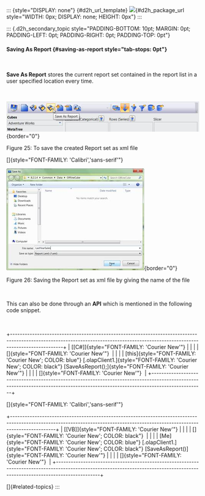 ::: {style="DISPLAY: none"}
[](ms-xhelp:///?Id=d2h_url_template){#d2h_url_template} ![](!package_url!){#d2h_package_url style="WIDTH: 0px; DISPLAY: none; HEIGHT: 0px"}
:::

::: {.d2h_secondary_topic style="PADDING-BOTTOM: 10pt; MARGIN: 0pt; PADDING-LEFT: 0pt; PADDING-RIGHT: 0pt; PADDING-TOP: 0pt"}
#### Saving As Report {#saving-as-report style="tab-stops: 0pt"}

 

**Save As Report** stores the current report set contained in the report list in a user specified location every time.

 

![](ImagesExt/image40_51.jpg){border="0"}

Figure 25: To save the created Report set as xml file

[]{style="FONT-FAMILY: 'Calibri','sans-serif'"} 

![](ImagesExt/image40_52.jpg){border="0"}

Figure 26: Saving the Report set as xml file by giving the name of the file

 

This can also be done through an **API** which is mentioned in the following code snippet.

 

+---------------------------------------------------------------------------------------------------------------------------------------------------------------------------------+
| [\[C#\]]{style="FONT-FAMILY: 'Courier New'"}                                                                                                                                    |
|                                                                                                                                                                                 |
| []{style="FONT-FAMILY: 'Courier New'"}                                                                                                                                          |
|                                                                                                                                                                                 |
| [this]{style="FONT-FAMILY: 'Courier New'; COLOR: blue"} [.olapClient1.]{style="FONT-FAMILY: 'Courier New'; COLOR: black"} [SaveAsReport();]{style="FONT-FAMILY: 'Courier New'"} |
|                                                                                                                                                                                 |
| []{style="FONT-FAMILY: 'Courier New'"}                                                                                                                                          |
+---------------------------------------------------------------------------------------------------------------------------------------------------------------------------------+

[]{style="FONT-FAMILY: 'Calibri','sans-serif'"} 

+------------------------------------------------------------------------------------------------------------------------------------------------------------------------------+
| [\[VB\]]{style="FONT-FAMILY: 'Courier New'"}                                                                                                                                 |
|                                                                                                                                                                              |
| []{style="FONT-FAMILY: 'Courier New'; COLOR: black"}                                                                                                                         |
|                                                                                                                                                                              |
| [Me]{style="FONT-FAMILY: 'Courier New'; COLOR: blue"} [.olapClient1.]{style="FONT-FAMILY: 'Courier New'; COLOR: black"} [SaveAsReport()]{style="FONT-FAMILY: 'Courier New'"} |
|                                                                                                                                                                              |
| []{style="FONT-FAMILY: 'Courier New'"}                                                                                                                                       |
+------------------------------------------------------------------------------------------------------------------------------------------------------------------------------+

[]{#related-topics}
:::
